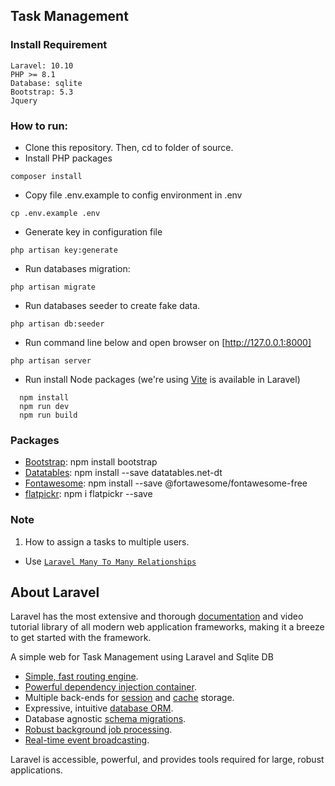## Task Management

### Install Requirement
```
Laravel: 10.10
PHP >= 8.1     
Database: sqlite
Bootstrap: 5.3
Jquery
```

### How to run:
- Clone this repository. Then, cd to folder of source.
- Install PHP packages
```
composer install
```
- Copy file .env.example to config environment in .env
```
cp .env.example .env
```
- Generate key in configuration file
```
php artisan key:generate
```
- Run databases migration: 
```
php artisan migrate
```
- Run databases seeder to create fake data.
```
php artisan db:seeder
```
- Run command line below and open browser on [http://127.0.0.1:8000]
```
php artisan server
```
- Run install Node packages (we're using [Vite](https://vitejs.dev/) is available in Laravel)
```
  npm install
  npm run dev
  npm run build
```

### Packages
- [Bootstrap](https://getbootstrap.com/docs/5.0/getting-started/download/): npm install bootstrap
- [Datatables](https://datatables.net/manual/installation): npm install --save datatables.net-dt
- [Fontawesome](https://fontawesome.com/docs/web/setup/packages): npm install --save @fortawesome/fontawesome-free
- [flatpickr](https://flatpickr.js.org/getting-started/): npm i flatpickr --save


### Note
1. How to assign a tasks to multiple users.
- Use [`Laravel Many To Many Relationships`](https://laravel.com/docs/10.x/eloquent-relationships#many-to-many
)



## About Laravel

Laravel has the most extensive and thorough [documentation](https://laravel.com/docs) and video tutorial library of all modern web application frameworks, making it a breeze to get started with the framework.

A simple web for Task Management using Laravel and Sqlite DB

- [Simple, fast routing engine](https://laravel.com/docs/routing).
- [Powerful dependency injection container](https://laravel.com/docs/container).
- Multiple back-ends for [session](https://laravel.com/docs/session) and [cache](https://laravel.com/docs/cache) storage.
- Expressive, intuitive [database ORM](https://laravel.com/docs/eloquent).
- Database agnostic [schema migrations](https://laravel.com/docs/migrations).
- [Robust background job processing](https://laravel.com/docs/queues).
- [Real-time event broadcasting](https://laravel.com/docs/broadcasting).

Laravel is accessible, powerful, and provides tools required for large, robust applications.
